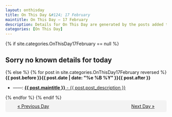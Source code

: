 ```yaml
---
layout: onthisday
title: On This Day &#124; 17 February
maintitle: On This Day — 17 February
description: Details for On This Day are generated by the posts added to the website so the content is subject to changes/updates over time.
categories: [On This Day]
---
```


{% if site.categories.OnThisDay17February == null %}
<h2>Sorry no known details for today</h2>
{% else %}
{% for post in site.categories.OnThisDay17February reversed %}
<strong>{{ post.before }}{{ post.date | date: "%e %B %Y" }}{{ post.after }}</strong>
<ul>
<li> ——: <a class="{{ post.class }}" href="{{ post.url }}"><strong>{{ post.maintitle }}</strong> - {{ post.post_description }}</a></li>
</ul>
{% endfor %}
{% endif %}
<br />
<div style="background-color: #f3f3f3; padding: 10px; border-radius: 5px; text-align: center; display: flex; justify-content: space-evenly;">
<a href="/onthisday/02/02-16">« Previous Day</a>
<span style="visibility:hidden;">[ Visit Leap Year February 29 ]</span>
<a href="/onthisday/02/02-18">Next Day »</a>
</div>
